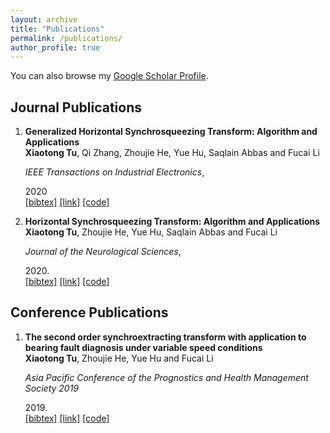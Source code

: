 ```yaml
---
layout: archive
title: "Publications"
permalink: /publications/
author_profile: true
---
```


You can also browse my [Google Scholar Profile](https://scholar.google.com.hk/citations?user=5nE58tAAAAAJ&hl=zh-CN&newwindow=1).


<style>
.biblist { }

/* The item */
.biblist li { }

/* You can define custom styles for plstyle field here. */


/*************************************
   The box that contain BibTeX code
 *************************************/
div.noshow { display: none; }
div.bibtex {
  margin-right: 0%;
  margin-top: 1.2em;
  margin-bottom: 1.3em;
  border: 1px solid silver;
  padding: 0.3em 0.5em;
  background: #eeeeee;
}
div.bibtex pre { font-size: 75%; overflow: auto;  width: 100%; }
</style>

<script>
function toggleBibtex(articleid) {
  var bib = document.getElementById('bib_'+articleid);
  if (bib) {
    if(bib.className.indexOf('bibtex') != -1) {
    bib.className.indexOf('noshow') == -1?bib.className = 'bibtex noshow':bib.className = 'bibtex';
    }
  } else {
    return;
  }
}
</script>


<div style='display: none'>
## Preprints
<ol class="biblist">


<!-- Item: zhao2020deep -->
<li ><p>
<b>Deep Learning Algorithms for Rotating Machinery Intelligent Diagnosis: An Open Source Benchmark Study</b><br>
<b>Zhibin Zhao</b>, Tianfu Li, Jingyao Wu, Chuang Sun, Shibin Wang, Ruqiang Yan and Xuefeng Chen<br>

<i>arXiv preprint arXiv:2003.03315</i>,

2020<br>
<a href="javascript:toggleBibtex('zhao2020deep')" class="textlink">[bibtex]</a>
<a href="https://arxiv.org/abs/2003.03315" class="textlink" target="_blank">[arXiv]</a>
<a href="https://github.com/ZhaoZhibin/DL-based-Intelligent-Diagnosis-Benchmark" class="textlink" target="_blank">[codes]</a>
</p>

<div id="bib_zhao2020deep" class="bibtex noshow">
<pre>
@article{zhao2020deep,
  title={Deep Learning Algorithms for Rotating Machinery Intelligent Diagnosis: An Open Source Benchmark Study},
  author={Zhibin Zhao and Tianfu Li and Jingyao Wu and Chuang Sun and Shibin Wang and Ruqiang Yan and Xuefeng Chen},
  journal={arXiv preprint arXiv:2003.03315},
  year={2020}
}
</pre></div>
</li>


<!-- Item: zhao2019unsupervised -->
<li ><p>
<b>Unsupervised Deep Transfer Learning for Intelligent Fault Diagnosis: An Open Source and Comparative Study</b><br>
<b>Zhibin Zhao</b>, Qiyang Zhang, Xiaolei Yu, Chuang Sun, Shibin Wang, Ruqiang Yan and Xuefeng Chen<br>

<i>arXiv preprint arXiv:1912.12528</i>,

2019<br>
<a href="javascript:toggleBibtex('zhao2019unsupervised')" class="textlink">[bibtex]</a>
<a href="https://arxiv.org/abs/1912.12528" class="textlink" target="_blank">[arXiv]</a>
<a href="https://github.com/ZhaoZhibin/UDTL" class="textlink" target="_blank">[codes]</a>
</p>

<div id="bib_zhao2019unsupervised" class="bibtex noshow">
<pre>
@article{zhao2019unsupervised,
  title={Unsupervised Deep Transfer Learning for Intelligent Fault Diagnosis: An Open Source and Comparative Study},
  author={Zhao, Zhibin and Zhang, Qiyang and Yu, Xiaolei and Sun, Chuang and Wang, Shibin and Yan, Ruqiang and Chen, Xuefeng},
  journal={arXiv preprint arXiv:1912.12528},
  year={2019}
}
</pre></div>
</li>



<!-- Item: li2019waveletkernelnet -->
<li ><p>
<b>WaveletKernelNet: An Interpretable Deep Neural Network for Industrial Intelligent Diagnosis</b><br>
Tianfu Li, <b>Zhibin Zhao</b>, Chuang Sun, Li Cheng, Xuefeng Chen, Ruqiang Yan and Robert X Gao<br>

<i>arXiv preprint arXiv:1911.07925</i>,

2019<br>
<a href="javascript:toggleBibtex('li2019waveletkernelnet')" class="textlink">[bibtex]</a>
<a href="https://arxiv.org/abs/1911.07925" class="textlink" target="_blank">[arXiv]</a>
<a href="https://github.com/HazeDT/WaveletKernelNet" class="textlink" target="_blank">[codes]</a>

</p>

<div id="bib_li2019waveletkernelnet" class="bibtex noshow">
<pre>
@article{li2019waveletkernelnet,
  title={WaveletKernelNet: An Interpretable Deep Neural Network for Industrial Intelligent Diagnosis},
  author={Li, Tianfu and Zhao, Zhibin and Sun, Chuang and Cheng, Li and Chen, Xuefeng and Yan, Ruqaing and Gao, Robert X},
  journal={arXiv preprint arXiv:1911.07925},
  year={2019}
}
</pre></div>
</li>



</ol>

</div>



## Journal Publications
<ol class="biblist">


<!-- Item: GHST -->
<li ><p>
<b>Generalized Horizontal Synchrosqueezing Transform: Algorithm and Applications</b><br>
<b>Xiaotong Tu</b>, Qi Zhang, Zhoujie He, Yue Hu, Saqlain Abbas and Fucai Li<br>

<i>IEEE Transactions on Industrial Electronics</i>,

2020<br>
<a href="javascript:toggleBibtex('GHST')" class="textlink">[bibtex]</a>
<a href="https://ieeexplore.ieee.org/abstract/document/9072355?casa_token=ny5psZfSKLoAAAAA:b0tYqiqCWNc2BZn3vi2bY4yQdD1XNisZcaITlEEiPFT7-d08N6UIXoeTm9FbDHuVP_onJ_B60g" class="textlink" target="_blank">[link]</a>
<a href="https://github.com/tormii/GHST" class="textlink" target="_blank">[code]</a>
</p>

<div id="GHST" class="bibtex noshow">
<pre>
@article{GHST,
  title={Generalized Horizontal Synchrosqueezing Transform: Algorithm and Applications},
  author={Tu, Xiaotong and Zhang, Qi and Li, Fucai},
  journal={IEEE Transactions on Industrial Electronics},
  year={2020},
  publisher={IEEE}
}
</pre></div>
</li>


<!-- Item: HST -->
<li ><p>
<b>Horizontal Synchrosqueezing Transform: Algorithm and Applications</b><br>
<b>Xiaotong Tu</b>, Zhoujie He, Yue Hu, Saqlain Abbas and Fucai Li<br>

<i>Journal of the Neurological Sciences</i>,

2020.<br>
<a href="javascript:toggleBibtex('HST')" class="textlink">[bibtex]</a>
<a href="https://ieeexplore.ieee.org/document/8950127" class="textlink" target="_blank">[link]</a>
<a href="https://github.com/tormii/HST" class="textlink" target="_blank">[code]</a>

</p>

<div id="HST" class="bibtex noshow">
<pre>
@article{HST,
  title={Horizontal Synchrosqueezing Transform: Algorithm and Applications},
  author={Tu, Xiaotong and He, Zhoujie and Li, Fucai},
  journal={IEEE Sensors Journal},
  year={2020},
  publisher={IEEE}
}
</pre></div>
</li>

<div style='display: none'>


<!-- Item: li2020adaptive -->
<li ><p>
<b>Adaptive Channel Weighted CNN with Multi-Sensor Fusion for Condition Monitoring of Helicopter Transmission System</b><br>
Tianfu Li, <b>Zhibin Zhao</b>, Chuang Sun, Ruqiang Yan, Xuefeng Chen<br>

<i>IEEE Sensors Journal</i>,

2020.<br>
<a href="javascript:toggleBibtex('li2020adaptive')" class="textlink">[bibtex]</a>
<a href="https://ieeexplore.ieee.org/document/9037361" class="textlink" target="_blank">[link]</a>

</p>

<div id="bib_li2020adaptive" class="bibtex noshow">
<pre>
@article{li2020adaptive,
  title={Adaptive Channel Weighted CNN with Multi-Sensor Fusion for Condition Monitoring of Helicopter Transmission System},
  author={Li, Tianfu and Zhao, Zhibin and Sun, Chuang and Yan, Ruqiang and Chen, Xuefeng},
  journal={IEEE Sensors Journal},
  year={2020},
  publisher={IEEE}
}
</pre></div>
</li>



<!-- Item: wu2020fault -->
<li ><p>
<b>Fault-Attention Generative Probabilistic Adversarial Autoencoder for Machine Anomaly Detection</b><br>
Jingyao Wu, <b>Zhibin Zhao</b>, Chuang Sun, Ruqiang Yan, Xuefeng Chen<br>

<i>IEEE Transactions on Industrial Informatics</i>,

2020.<br>
<a href="javascript:toggleBibtex('wu2020fault')" class="textlink">[bibtex]</a>
<a href="https://ieeexplore.ieee.org/document/9016153" class="textlink" target="_blank">[link]</a>
<a href="https://github.com/ZhaoZhibin/FGPAA" class="textlink" target="_blank">[codes]</a>

</p>

<div id="bib_wu2020fault" class="bibtex noshow">
<pre>
@article{wu2020fault,
  title={Fault-Attention Generative Probabilistic Adversarial Autoencoder for Machine Anomaly Detection},
  author={Wu, Jingyao and Zhao, Zhibin and Sun, Chuang and Yan, Ruqiang and Chen, Xuefeng},
  journal={IEEE Transactions on Industrial Informatics},
  year={2020},
  publisher={IEEE}
}
</pre></div>
</li>

<!-- Item: zhao2020sparsity -->
<li ><p>
<b>Sparsity-assisted Fault Feature Enhancement: Algorithm-aware versus Model-aware</b><br>
<b>Zhibin Zhao</b> Shibin Wang, Weixin Xu, Shuming Wu, David Wong, Xuefeng Chen<br>

<i>IEEE Transactions on Instrumentation and Measurement</i>,

2020.<br>
<a href="javascript:toggleBibtex('zhao2020sparsity')" class="textlink">[bibtex]</a>
<a href="https://ieeexplore.ieee.org/document/9007828" class="textlink" target="_blank">[link]</a>
<a href="https://github.com/ZhaoZhibin/GSSA" class="textlink" target="_blank">[codes]</a>

</p>

<div id="bib_zhao2020sparsity" class="bibtex noshow">
<pre>
@article{zhao2020sparsity,
  title={Sparsity-assisted Fault Feature Enhancement: Algorithm-aware versus Model-aware},
  author={Zhao, Zhibin and Wang, Shibin and Xu, Weixin and Wu, Shuming and Wong, David and Chen, Xuefeng},
  journal={IEEE Transactions on Instrumentation and Measurement},
  year={2020},
  publisher={IEEE}
}
</pre></div>
</li>



<!-- Item: wu2020adaptive -->
<li ><p>
<b>An Adaptive On-line Blade Health Monitoring Method: from Raw Data to Parameters Identification</b><br>
Shuming Wu, Pete Russhard, Ruqiang Yan, Shaohua Tian, Shibin Wang, <b>Zhibin Zhao</b>, Xuefeng Chen<br>

<i>IEEE Transactions on Instrumentation and Measurement</i>,

2020.<br>
<a href="javascript:toggleBibtex('wu2020adaptive')" class="textlink">[bibtex]</a>
<a href="https://ieeexplore.ieee.org/document/8962182" class="textlink" target="_blank">[link]</a>

</p>

<div id="bib_wu2020adaptive" class="bibtex noshow">
<pre>
@article{wu2020adaptive,
  title={An Adaptive On-line Blade Health Monitoring Method: from Raw Data to Parameters Identification},
  author={Wu, Shuming and Russhard, Pete and Yan, Ruqiang and Tian, Shaohua and Wang, Shibin and Zhao, Zhibin and Chen, Xuefeng},
  journal={IEEE Transactions on Instrumentation and Measurement},
  year={2020},
  publisher={IEEE}
}
</pre></div>
</li>





<!-- Item: yang2019interval -->
<li ><p>
<b>Interval variable step-size spline adaptive filter for the identification of nonlinear block-oriented system</b><br>
Liangdong Yang, Jinxin Liu, <b>Zhibin Zhao</b>, Ruqiang Yan and Xuefeng Chen<br>

<i>Nonlinear Dynamics</i>,

2019.<br>
<a href="javascript:toggleBibtex('yang2019interval')" class="textlink">[bibtex]</a>
<a href="https://link.springer.com/article/10.1007/s11071-019-05243-8" class="textlink" target="_blank">[link]</a>

</p>

<div id="bib_yang2019interval" class="bibtex noshow">
<pre>
@article{yang2019interval,
  title={Interval variable step-size spline adaptive filter for the identification of nonlinear block-oriented system},
  author={Yang, Liangdong and Liu, Jinxin and Zhao, Zhibin and Yan, Ruqiang and Chen, Xuefeng},
  journal={Nonlinear Dynamics},
  pages={1--15},
  year={2019},
  publisher={Springer}
}
</pre></div>
</li>





<!-- Item: an2019sparsity -->
<li ><p>
<b>Sparsity-assisted bearing fault diagnosis using multiscale period group lasso</b><br>
Botao An, <b>Zhibin Zhao</b>, Shibin Wang, Shaowen Chen and Xuefeng Chen<br>

<i>ISA transactions</i>,

2019.<br>
<a href="javascript:toggleBibtex('an2019sparsity')" class="textlink">[bibtex]</a>
<a href="https://www.sciencedirect.com/science/article/pii/S001905781930388X" class="textlink" target="_blank">[link]</a>

</p>

<div id="bib_an2019sparsity" class="bibtex noshow">
<pre>
@article{an2019sparsity,
  title={Sparsity-assisted bearing fault diagnosis using multiscale period group lasso},
  author={An, Botao and Zhao, Zhibin and Wang, Shibin and Chen, Shaowen and Chen, Xuefeng},
  journal={ISA transactions},
  year={2019},
  publisher={Elsevier}
}
</pre></div>
</li>





<!-- Item: zhao2019hierarchical -->
<li ><p>
<b>Hierarchical hyper-Laplacian prior for weak fault feature enhancement</b><br>
<b>Zhibin Zhao</b>, Shibin Wang, Botao An, Yanjie Guo and Xuefeng Chen<br>

<i>ISA transactions</i>,

2019.<br>
<a href="javascript:toggleBibtex('zhao2019hierarchical')" class="textlink">[bibtex]</a>
<a href="https://www.sciencedirect.com/science/article/pii/S001905781930268X" class="textlink" target="_blank">[link]</a>
<a href="https://github.com/ZhaoZhibin/HHLP-for-weak-fault-feature-enhancement" class="textlink" target="_blank">[codes]</a>
</p>

<div id="bib_zhao2019hierarchical" class="bibtex noshow">
<pre>
@article{zhao2019hierarchical,
  title={Hierarchical hyper-Laplacian prior for weak fault feature enhancement},
  author={Zhao, Zhibin and Wang, Shibin and An, Botao and Guo, Yanjie and Chen, Xuefeng},
  journal={ISA transactions},
  volume={96},
  pages={429--443},
  year={2020},
  publisher={Elsevier}
}
</pre></div>
</li>





<!-- Item: wu2019physical -->
<li ><p>
<b>Physical Constraints Fused Equiangular Tight Frame Method for Blade Tip Timing Sensor Arrangement</b><br>
Shuming Wu, <b>Zhibin Zhao</b>, Zhibo Yang, Shaohua Tian, Laihao Yang and Xuefeng Chen<br>

<i>Measurement</i>,

2019.<br>
<a href="javascript:toggleBibtex('wu2019physical')" class="textlink">[bibtex]</a>
<a href="https://www.sciencedirect.com/science/article/pii/S0263224119305597" class="textlink" target="_blank">[link]</a>

</p>

<div id="bib_wu2019physical" class="bibtex noshow">
<pre>
@article{wu2019physical,
  title={Physical Constraints Fused Equiangular Tight Frame Method for Blade Tip Timing Sensor Arrangement},
  author={Wu, Shuming and Zhao, Zhibin and Yang, Zhibo and Tian, Shaohua and Yang, Laihao and Chen, Xuefeng},
  journal={Measurement},
  year={2019},
  publisher={Elsevier}
}
</pre></div>
</li>





<!-- Item: zhao2019weighted -->
<li ><p>
<b>A weighted multi-scale dictionary learning model and its applications on bearing fault diagnosis</b><br>
<b>Zhibin Zhao</b>, Baijie Qiao, Shibin Wang, Zhixian Shen and Xuefeng Chen<br>

<i>Journal of Sound and Vibration</i>,

2019.<br>
<a href="javascript:toggleBibtex('zhao2019weighted')" class="textlink">[bibtex]</a>
<a href="https://www.sciencedirect.com/science/article/pii/S0022460X19300586" class="textlink" target="_blank">[link]</a>
<a href="https://github.com/ZhaoZhibin/Weighted_Multi-Scale_Dictionary_Learning" class="textlink" target="_blank">[codes]</a>
</p>

<div id="bib_zhao2019weighted" class="bibtex noshow">
<pre>
@article{zhao2019weighted,
  title={A weighted multi-scale dictionary learning model and its applications on bearing fault diagnosis},
  author={Zhao, Zhibin and Qiao, Baijie and Wang, Shibin and Shen, Zhixian and Chen, Xuefeng},
  journal={Journal of Sound and Vibration},
  volume={446},
  pages={429--452},
  year={2019},
  publisher={Elsevier}
}
</pre></div>
</li>





<!-- Item: qiao2019group -->
<li ><p>
<b>Group sparse regularization for impact force identification in time domain</b><br>
Baijie Qiao, Zhu Mao, Jinxin Liu, <b>Zhibin Zhao</b> and Xuefeng Chen<br>

<i>Journal of Sound and Vibration</i>,

2019.<br>
<a href="javascript:toggleBibtex('qiao2019group')" class="textlink">[bibtex]</a>
<a href="https://www.sciencedirect.com/science/article/pii/S0022460X19300045" class="textlink" target="_blank">[link]</a>
</p>

<div id="bib_qiao2019group" class="bibtex noshow">
<pre>
@article{qiao2019group,
  title={Group sparse regularization for impact force identification in time domain},
  author={Qiao, Baijie and Mao, Zhu and Liu, Jinxin and Zhao, Zhibin and Chen, Xuefeng},
  journal={Journal of Sound and Vibration},
  volume={445},
  pages={44--63},
  year={2019},
  publisher={Elsevier}
}
</pre></div>
</li>





<!-- Item: guo2019data -->
<li ><p>
<b>Data-driven multiscale sparse representation for bearing fault diagnosis in wind turbine</b><br>
Yanjie Guo, <b>Zhibin Zhao</b>, Ruobin Sun and Xuefeng Chen<br>

<i>Wind Energy</i>,

2019. <span style="color:red">(Cover)</span><br>
<a href="javascript:toggleBibtex('guo2019data')" class="textlink">[bibtex]</a>
<a href="https://onlinelibrary.wiley.com/doi/full/10.1002/we.2309" class="textlink" target="_blank">[link]</a>
</p>

<div id="bib_guo2019data" class="bibtex noshow">
<pre>
@article{guo2019data,
  title={Data-driven multiscale sparse representation for bearing fault diagnosis in wind turbine},
  author={Guo, Yanjie and Zhao, Zhibin and Sun, Ruobin and Chen, Xuefeng},
  journal={Wind Energy},
  volume={22},
  number={4},
  pages={587--604},
  year={2019},
  publisher={Wiley Online Library}
}
</pre></div>
</li>





<!-- Item: zhao2019sparse -->
<li ><p>
<b>Sparse Multiperiod Group Lasso for Bearing Multifault Diagnosis</b><br>
<b>Zhibin Zhao</b>, Shibin Wang, Chuang Sun, Ruqiang Yan, and Xuefeng Chen<br>

<i>IEEE Transactions on Instrumentation and Measurement</i>,

2019.<br>
<a href="javascript:toggleBibtex('zhao2019sparse')" class="textlink">[bibtex]</a>
<a href="https://ieeexplore.ieee.org/abstract/document/8675767" class="textlink" target="_blank">[link]</a>
<a href="https://github.com/ZhaoZhibin/SMPGL" class="textlink" target="_blank">[codes]</a>
</p>

<div id="bib_zhao2019sparse" class="bibtex noshow">
<pre>
@article{zhao2019sparse,
  title={Sparse Multiperiod Group Lasso for Bearing Multifault Diagnosis},
  author={Zhao, Zhibin and Wang, Shibin and Sun, Chuang and Yan, Ruqiang and Chen, Xuefeng},
  journal={IEEE Transactions on Instrumentation and Measurement},
  volume={69},
  number={2},
  pages={419--431},
  year={2020},
  publisher={IEEE}
}
</pre></div>
</li>





<!-- Item: yang2019robust -->
<li ><p>
<b>Robust Working Mechanism of Water Droplet‐Driven Triboelectric Nanogenerator: Triboelectric Output versus Dynamic Motion of Water Droplet</b><br>
Lei Yang, Yunfei Wang, Yanjie Guo, Weiqiang Zhang and <b>Zhibin Zhao</b><br>

<i>Advanced Materials Interfaces</i>,

2019. <span style="color:red">(Cover)</span><br>
<a href="javascript:toggleBibtex('yang2019robust')" class="textlink">[bibtex]</a>
<a href="https://onlinelibrary.wiley.com/doi/abs/10.1002/admi.201901547" class="textlink" target="_blank">[link]</a>
</p>

<div id="bib_yang2019robust" class="bibtex noshow">
<pre>
@article{yang2019robust,
  title={Robust Working Mechanism of Water Droplet-Driven Triboelectric Nanogenerator: Triboelectric Output versus Dynamic Motion of Water Droplet},
  author={Yang, Lei and Wang, Yunfei and Guo, Yanjie and Zhang, Weiqiang and Zhao, Zhibin},
  journal={Advanced Materials Interfaces},
  year={2019},
  publisher={Wiley Online Library}
}
</pre></div>
</li>





<!-- Item: sun2018deep -->
<li ><p>
<b>Deep Transfer Learning Based on Sparse Autoencoder for Remaining Useful Life Prediction of Tool in Manufacturing</b><br>
Chuang Sun, Meng Ma, <b>Zhibin Zhao</b>, Shaohua Tian, Ruqiang Yan and Xuefeng Chen<br>

<i>IEEE Transactions on Industrial Informatics</i>,

2018.<br>
<a href="javascript:toggleBibtex('sun2018deep')" class="textlink">[bibtex]</a>
<a href="https://ieeexplore.ieee.org/abstract/document/8540073" class="textlink" target="_blank">[link]</a>
</p>

<div id="bib_sun2018deep" class="bibtex noshow">
<pre>
@article{sun2018deep,
  title={Deep Transfer Learning Based on Sparse Autoencoder for Remaining Useful Life Prediction of Tool in Manufacturing},
  author={Sun, Chuang and Ma, Meng and Zhao, Zhibin and Tian, Shaohua and Yan, Ruqiang and Chen, Xuefeng},
  journal={IEEE Transactions on Industrial Informatics},
  volume={15},
  number={4},
  pages={2416--2425},
  year={2018},
  publisher={IEEE}
}
</pre></div>
</li>




<!-- Item: zhao2018enhanced -->
<li ><p>
<b>Enhanced sparse period-group lasso for bearing fault diagnosis</b><br>
<b>Zhibin Zhao</b>, Shuming Wu, Baijie Qiao, Shibin Wang and Xuefeng Chen<br>

<i>IEEE Transactions on Industrial Electronics</i>,

2018.<br>
<a href="javascript:toggleBibtex('zhao2018enhanced')" class="textlink">[bibtex]</a>
<a href="https://ieeexplore.ieee.org/abstract/document/8365091" class="textlink" target="_blank">[link]</a>
<a href="https://github.com/ZhaoZhibin/AdaESPGL" class="textlink" target="_blank">[codes]</a>
</p>

<div id="bib_zhao2018enhanced" class="bibtex noshow">
<pre>
@article{zhao2018enhanced,
  title={Enhanced sparse period-group lasso for bearing fault diagnosis},
  author={Zhao, Zhibin and Wu, Shuming and Qiao, Baijie and Wang, Shibin and Chen, Xuefeng},
  journal={IEEE Transactions on Industrial Electronics},
  volume={66},
  number={3},
  pages={2143--2153},
  year={2018},
  publisher={IEEE}
}
</pre></div>
</li>






<!-- Item: sun2018sparse -->
<li ><p>
<b>Sparse deep stacking network for fault diagnosis of motor</b><br>
Chuang Sun, Meng Ma, <b>Zhibin Zhao</b> and Xuefeng Chen<br>

<i>IEEE Transactions on Industrial Informatics</i>,

2018.<br>
<a href="javascript:toggleBibtex('sun2018sparse')" class="textlink">[bibtex]</a>
<a href="https://ieeexplore.ieee.org/abstract/document/8325506" class="textlink" target="_blank">[link]</a>
</p>

<div id="bib_sun2018sparse" class="bibtex noshow">
<pre>
@article{sun2018sparse,
  title={Sparse deep stacking network for fault diagnosis of motor},
  author={Sun, Chuang and Ma, Meng and Zhao, Zhibin and Chen, Xuefeng},
  journal={IEEE Transactions on Industrial Informatics},
  volume={14},
  number={7},
  pages={3261--3270},
  year={2018},
  publisher={IEEE}
}
</pre></div>
</li>





<!-- Item: guo2017wind -->
<li ><p>
<b>Wind turbine diagnosis under variable speed conditions using a single sensor based on the synchrosqueezing transform method</b><br>
Yanjie Guo, Xuefeng Chen, Shibin Wang, Ruobin Sun and <b>Zhibin Zhao</b><br>

<i>Sensors</i>,

2017.<br>
<a href="javascript:toggleBibtex('guo2017wind')" class="textlink">[bibtex]</a>
<a href="https://www.mdpi.com/1424-8220/17/5/1149" class="textlink" target="_blank">[link]</a>
</p>

<div id="bib_guo2017wind" class="bibtex noshow">
<pre>
@article{guo2017wind,
  title={Wind turbine diagnosis under variable speed conditions using a single sensor based on the synchrosqueezing transform method},
  author={Guo, Yanjie and Chen, Xuefeng and Wang, Shibin and Sun, Ruobin and Zhao, Zhibin},
  journal={Sensors},
  volume={17},
  number={5},
  pages={1149},
  year={2017},
  publisher={Multidisciplinary Digital Publishing Institute}
}
</pre></div>
</li>





<!-- Item: wang2016matching -->
<li ><p>
<b>Matching synchrosqueezing wavelet transform and application to aeroengine vibration monitoring</b><br>
Shibin Wang, Xuefeng Chen, Chaowei Tong and <b>Zhibin Zhao</b><br>

<i>IEEE Transactions on Instrumentation and Measurement</i>,

2017.<br>
<a href="javascript:toggleBibtex('wang2016matching')" class="textlink">[bibtex]</a>
<a href="https://ieeexplore.ieee.org/abstract/document/7765057" class="textlink" target="_blank">[link]</a>
</p>

<div id="bib_wang2016matching" class="bibtex noshow">
<pre>
@article{wang2016matching,
  title={Matching synchrosqueezing wavelet transform and application to aeroengine vibration monitoring},
  author={Wang, Shibin and Chen, Xuefeng and Tong, Chaowei and Zhao, Zhibin},
  journal={IEEE Transactions on Instrumentation and Measurement},
  volume={66},
  number={2},
  pages={360--372},
  year={2016},
  publisher={IEEE}
}
</pre></div>
</li>
</ol>


</div>



## Conference Publications
<ol class="biblist">

<!-- Item: SSET -->
<li ><p>
<b>The second order synchroextracting transform with application to bearing fault diagnosis under variable speed conditions</b><br>
<b>Xiaotong Tu</b>, Zhoujie He, Yue Hu and Fucai Li <br>

<i>Asia Pacific Conference of the Prognostics and Health Management Society 2019 </i>

2019.<br>
<a href="javascript:toggleBibtex('SSET')" class="textlink">[bibtex]</a>
<a href="https://www.researchgate.net/publication/334635135_The_Second_Order_Synchroextracting_Transform_with_Application_to_Bearing_Fault_Diagnosis_under_Variable_Speed_Condition" class="textlink" target="_blank">[link]</a>
<a href="https://github.com/tormii/SSET" class="textlink" target="_blank">[code]</a>
</p>

<div id="SSET" class="bibtex noshow">
<pre>
@inproceedings{SSET,
  title={The second order synchroextracting transform with application to bearing fault diagnosis under variable speed conditions},
  author={Tu, Xiaotong and He, Zhoujie and Li, Fucai},
  booktitle={Asia Pacific Conference of the Prognostics and Health Management Society 2019},
  pages={306--309},
  year={2019},
  organization={Beihang University}
}
</pre></div>
</li>


<div style='display: none'>

<!-- Item: wu2019blade -->
<li ><p>
<b>Blade Tip Timing: from Raw Data to Parameters Identification</b><br>
Shuming Wu, Xuefeng Chen, Pete Russhard, Ruqiang Yan, Shaohua Tian, Shibin Wang and <b>Zhibin Zhao</b><br>

<i>2019 IEEE International Instrumentation and Measurement Technology Conference <b>(I2MTC)</b></i>,

2019.<br>
<a href="javascript:toggleBibtex('wu2019blade')" class="textlink">[bibtex]</a>
<a href="https://ieeexplore.ieee.org/abstract/document/8827170" class="textlink" target="_blank">[link]</a>
</p>

<div id="bib_wu2019blade" class="bibtex noshow">
<pre>
@inproceedings{wu2019blade,
  title={Blade Tip Timing: from Raw Data to Parameters Identification},
  author={Wu, Shuming and Chen, Xuefeng and Russhard, Pete and Yan, Ruqiang and Tian, Shaohua and Wang, Shibin and Zhao, Zhibin},
  booktitle={2019 IEEE International Instrumentation and Measurement Technology Conference (I2MTC)},
  pages={1--5},
  year={2019},
  organization={IEEE}
}
</pre></div>
</li>





<!-- Item: zhao2018bearing -->
<li ><p>
<b>Bearing Fault Diagnosis Using Hyper-Laplacian Priors and Non-convex Optimization</b><br>
<b>Zhibin Zhao</b>, Botao An, Shibin Wang, Baijie Qiao, Chuang Sun and Xuefeng Chen<br>

<i>2018 Prognostics and System Health Management Conference <b>(PHM-Chongqing)</b></i>,

2018.<br>
<a href="javascript:toggleBibtex('zhao2018bearing')" class="textlink">[bibtex]</a>
<a href="https://ieeexplore.ieee.org/abstract/document/8603525" class="textlink" target="_blank">[link]</a>
</p>

<div id="bib_zhao2018bearing" class="bibtex noshow">
<pre>
@inproceedings{zhao2018bearing,
  title={Bearing Fault Diagnosis Using Hyper-Laplacian Priors and Non-convex Optimization},
  author={Zhao, Zhibin and An, Botao and Wang, Shibin and Qiao, Baijie and Sun, Chuang and Chen, Xuefeng},
  booktitle={2018 Prognostics and System Health Management Conference (PHM-Chongqing)},
  pages={1239--1244},
  year={2018},
  organization={IEEE}
}
</pre></div>
</li>





<!-- Item: wu2018foreign -->
<li ><p>
<b>Foreign Object Damage Diagnosis of Aero-Engine Compressor Based on Damping Averaging Built-in Matrix Method</b><br>
Shuming Wu, Xuefeng Chen, Pete Russhard, Shibin Wang, Zhi Zhai and <b>Zhibin Zhao</b><br>

<i>ASME Turbo Expo 2018: Turbomachinery Technical Conference and Exposition</i>,

2018.<br>
<a href="javascript:toggleBibtex('wu2018foreign')" class="textlink">[bibtex]</a>
<a href="https://asmedigitalcollection.asme.org/GT/proceedings/GT2018/50985/V001T01A017/272263" class="textlink" target="_blank">[link]</a>
</p>

<div id="bib_wu2018foreign" class="bibtex noshow">
<pre>
@inproceedings{wu2018foreign,
  title={Foreign Object Damage Diagnosis of Aero-Engine Compressor Based on Damping Averaging Built-in Matrix Method},
  author={Wu, Shuming and Chen, Xuefeng and Russhard, Pete and Wang, Shibin and Zhai, Zhi and Zhao, Zhibin},
  booktitle={ASME Turbo Expo 2018: Turbomachinery Technical Conference and Exposition},
  year={2018},
  organization={American Society of Mechanical Engineers Digital Collection}
}
</pre></div>
</li>





<!-- Item: zhao2018periodic -->
<li ><p>
<b>Periodic overlapping group elastic net for fault diagnosis</b><br>
<b>Zhibin Zhao</b>, Xuefeng Chen, Shibin Wang and Shaohua Tian<br>

<i>2018 IEEE International Instrumentation and Measurement Technology Conference <b>(I2MTC)</b></i>,

2018.<br>
<a href="javascript:toggleBibtex('zhao2018periodic')" class="textlink">[bibtex]</a>
<a href="https://ieeexplore.ieee.org/abstract/document/8409547" class="textlink" target="_blank">[link]</a>
</p>

<div id="bib_zhao2018periodic" class="bibtex noshow">
<pre>
@inproceedings{zhao2018periodic,
  title={Periodic overlapping group elastic net for fault diagnosis},
  author={Zhao, Zhibin and Chen, Xuefeng and Wang, Shibin and Tian, Shaohua},
  booktitle={2018 IEEE International Instrumentation and Measurement Technology Conference (I2MTC)},
  pages={1--6},
  year={2018},
  organization={IEEE}
}
</pre></div>
</li>





<!-- Item: zhao2017tqwt -->
<li ><p>
<b>TQWT-based multi-scale dictionary learning for rotating machinery fault diagnosis</b><br>
<b>Zhibin Zhao</b>, Xuefeng Chen, Baoqing Ding and Shuming Wu<br>

<i>2017 13th IEEE Conference on Automation Science and Engineering <b>(CASE)</b></i>,

2017.<br>
<a href="javascript:toggleBibtex('zhao2017tqwt')" class="textlink">[bibtex]</a>
<a href="https://ieeexplore.ieee.org/abstract/document/8256162" class="textlink" target="_blank">[link]</a>
</p>

<div id="bib_zhao2017tqwt" class="bibtex noshow">
<pre>
@inproceedings{zhao2017tqwt,
  title={TQWT-based multi-scale dictionary learning for rotating machinery fault diagnosis},
  author={Zhao, Zhibin and Chen, Xuefeng and Ding, Baoqing and Wu, Shuming},
  booktitle={2017 13th IEEE Conference on Automation Science and Engineering (CASE)},
  pages={554--559},
  year={2017},
  organization={IEEE}
}
</pre></div>
</li>





<!-- Item: wu2017data -->
<li ><p>
<b>Data-driven discriminative K-SVD for bearing fault diagnosis</b><br>
Shuming Wu, Xuefeng Chen, <b>Zhibin Zhao</b> and Ruonan Liu<br>

<i>2017 Prognostics and System Health Management Conference <b>(PHM-Harbin)</b></i>,

2017.<br>
<a href="javascript:toggleBibtex('wu2017data')" class="textlink">[bibtex]</a>
<a href="https://ieeexplore.ieee.org/abstract/document/8079179" class="textlink" target="_blank">[link]</a>
</p>

<div id="bib_wu2017data" class="bibtex noshow">
<pre>
@inproceedings{wu2017data,
  title={Data-driven discriminative K-SVD for bearing fault diagnosis},
  author={Wu, Shuming and Chen, Xuefeng and Zhao, Zhibin and Liu, Ruonan},
  booktitle={2017 Prognostics and System Health Management Conference (PHM-Harbin)},
  pages={1--6},
  year={2017},
  organization={IEEE}
}
</pre></div>
</li>






<!-- Item: wang2017feature -->
<li ><p>
<b>Feature ensemble learning using stacked denoising autoencoders for induction motor fault diagnosis</b><br>
Junwei Wang, Chuang Sun, <b>Zhibin Zhao</b> and Xuefeng Chen<br>

<i>2017 Prognostics and System Health Management Conference <b>(PHM-Harbin)</b></i>,

2017.<br>
<a href="javascript:toggleBibtex('wang2017feature')" class="textlink">[bibtex]</a>
<a href="https://ieeexplore.ieee.org/abstract/document/8079196" class="textlink" target="_blank">[link]</a>
</p>

<div id="bib_wang2017feature" class="bibtex noshow">
<pre>
@inproceedings{wang2017feature,
  title={Feature ensemble learning using stacked denoising autoencoders for induction motor fault diagnosis},
  author={Wang, Junwei and Sun, Chuang and Zhao, Zhibin and Chen, Xuefeng},
  booktitle={2017 Prognostics and System Health Management Conference (PHM-Harbin)},
  pages={1--6},
  year={2017},
  organization={IEEE}
}
</pre></div>
</li>

</ol>
</div>